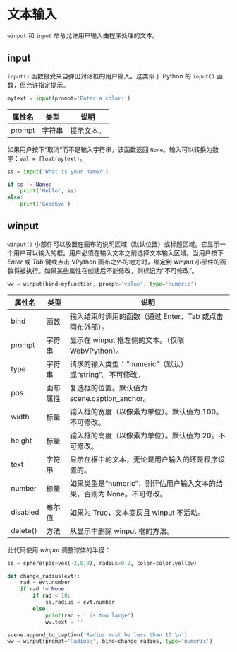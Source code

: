 # 文本输入

`winput` 和 `input` 命令允许用户输入由程序处理的文本。

## input

`input()` 函数接受来自弹出对话框的用户输入。这类似于 Python 的 `input()` 函数，但允许指定提示。

```python
mytext = input(prompt='Enter a color:')
```

| 属性名   | 类型   | 说明              |
|----------|--------|-------------------|
| prompt   | 字符串 | 提示文本。        |

如果用户按下“取消”而不是输入字符串，该函数返回 `None`。输入可以转换为数字：`val = float(mytext)`。

```python
ss = input('What is your name?')

if ss != None:
    print('Hello', ss)
else:
    print('Goodbye')
```

## winput

`winput()` 小部件可以放置在画布的说明区域（默认位置）或标题区域。它显示一个用户可以输入的框。用户必须在输入文本之前选择文本输入区域。当用户按下 *Enter* 或 *Tab* 键或点击 VPython 画布之外的地方时，绑定到 *winput* 小部件的函数将被执行。如果某些属性在创建后不能修改，则标记为“不可修改”。

```python
ww = winput(bind=myfunction, prompt='value', type='numeric')
```

| 属性名       | 类型         | 说明                                                  |
|--------------|--------------|-------------------------------------------------------|
| bind         | 函数         | 输入结束时调用的函数（通过 Enter、Tab 或点击画布外部）。 |
| prompt       | 字符串       | 显示在 winput 框左侧的文本。（仅限 WebVPython）。       |
| type         | 字符串       | 请求的输入类型：“numeric”（默认）或“string”。不可修改。|
| pos          | 画布属性     | 复选框的位置。默认值为 scene.caption_anchor。            |
| width        | 标量         | 输入框的宽度（以像素为单位）。默认值为 100。不可修改。  |
| height       | 标量         | 输入框的高度（以像素为单位）。默认值为 20。不可修改。   |
| text         | 字符串       | 显示在框中的文本，无论是用户输入的还是程序设置的。      |
| number       | 标量         | 如果类型是“numeric”，则评估用户输入文本的结果，否则为 None。不可修改。|
| disabled     | 布尔值       | 如果为 True，文本变灰且 winput 不活动。                 |
| delete()     | 方法         | 从显示中删除 winput 框的方法。                         |

此代码使用 *winput* 调整球体的半径：

```python
ss = sphere(pos=vec(-2,0,0), radius=0.2, color=color.yellow)

def change_radius(evt):
    rad = evt.number
    if rad != None:
        if rad < 10:
            ss.radius = evt.number
        else:
            print(rad + ' is too large')
            ww.text = ''

scene.append_to_caption('Radius must be less than 10 \n')
ww = winput(prompt='Radius:', bind=change_radius, type='numeric')
```
